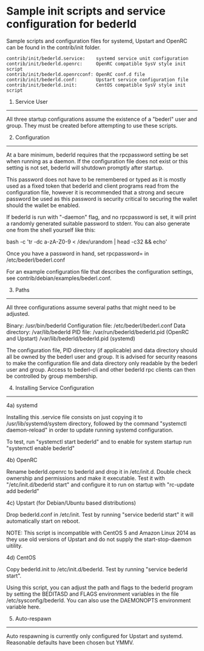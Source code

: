 Sample init scripts and service configuration for bederld
==========================================================

Sample scripts and configuration files for systemd, Upstart and OpenRC
can be found in the contrib/init folder.

    contrib/init/bederld.service:    systemd service unit configuration
    contrib/init/bederld.openrc:     OpenRC compatible SysV style init script
    contrib/init/bederld.openrcconf: OpenRC conf.d file
    contrib/init/bederld.conf:       Upstart service configuration file
    contrib/init/bederld.init:       CentOS compatible SysV style init script

1. Service User
---------------------------------

All three startup configurations assume the existence of a "bederl" user
and group.  They must be created before attempting to use these scripts.

2. Configuration
---------------------------------

At a bare minimum, bederld requires that the rpcpassword setting be set
when running as a daemon.  If the configuration file does not exist or this
setting is not set, bederld will shutdown promptly after startup.

This password does not have to be remembered or typed as it is mostly used
as a fixed token that bederld and client programs read from the configuration
file, however it is recommended that a strong and secure password be used
as this password is security critical to securing the wallet should the
wallet be enabled.

If bederld is run with "-daemon" flag, and no rpcpassword is set, it will
print a randomly generated suitable password to stderr.  You can also
generate one from the shell yourself like this:

bash -c 'tr -dc a-zA-Z0-9 < /dev/urandom | head -c32 && echo'

Once you have a password in hand, set rpcpassword= in /etc/bederl/bederl.conf

For an example configuration file that describes the configuration settings,
see contrib/debian/examples/bederl.conf.

3. Paths
---------------------------------

All three configurations assume several paths that might need to be adjusted.

Binary:              /usr/bin/bederld
Configuration file:  /etc/bederl/bederl.conf
Data directory:      /var/lib/bederld
PID file:            /var/run/bederld/bederld.pid (OpenRC and Upstart)
                     /var/lib/bederld/bederld.pid (systemd)

The configuration file, PID directory (if applicable) and data directory
should all be owned by the bederl user and group.  It is advised for security
reasons to make the configuration file and data directory only readable by the
bederl user and group.  Access to bederl-cli and other bederld rpc clients
can then be controlled by group membership.

4. Installing Service Configuration
-----------------------------------

4a) systemd

Installing this .service file consists on just copying it to
/usr/lib/systemd/system directory, followed by the command
"systemctl daemon-reload" in order to update running systemd configuration.

To test, run "systemctl start bederld" and to enable for system startup run
"systemctl enable bederld"

4b) OpenRC

Rename bederld.openrc to bederld and drop it in /etc/init.d.  Double
check ownership and permissions and make it executable.  Test it with
"/etc/init.d/bederld start" and configure it to run on startup with
"rc-update add bederld"

4c) Upstart (for Debian/Ubuntu based distributions)

Drop bederld.conf in /etc/init.  Test by running "service bederld start"
it will automatically start on reboot.

NOTE: This script is incompatible with CentOS 5 and Amazon Linux 2014 as they
use old versions of Upstart and do not supply the start-stop-daemon uitility.

4d) CentOS

Copy bederld.init to /etc/init.d/bederld. Test by running "service bederld start".

Using this script, you can adjust the path and flags to the bederld program by
setting the BEDITASD and FLAGS environment variables in the file
/etc/sysconfig/bederld. You can also use the DAEMONOPTS environment variable here.

5. Auto-respawn
-----------------------------------

Auto respawning is currently only configured for Upstart and systemd.
Reasonable defaults have been chosen but YMMV.
